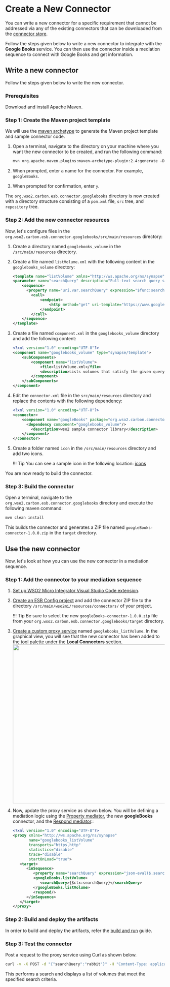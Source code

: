 # Create a New Connector

You can write a new connector for a specific requirement that cannot be addressed via any of the existing connectors that can be downloaded from the [connector store](https://store.wso2.com/store/pages/top-assets).

Follow the steps given below to write a new connector to integrate with the **Google Books** service. You can then use the connector inside a mediation sequence to connect with Google Books and get information.

## Write a new connector

Follow the steps given below to write the new connector.

### Prerequisites

Download and install Apache Maven.

### Step 1: Create the Maven project template

We will use the [maven archetype](https://github.com/wso2-extensions/archetypes/tree/master/esb-connector-archetype) to generate the Maven project template and sample connector code. 

1.  Open a terminal, navigate to the directory on your machine where you want the new connector to be created, and run the following command:

    ```xml
    mvn org.apache.maven.plugins:maven-archetype-plugin:2.4:generate -DarchetypeGroupId=org.wso2.carbon.extension.archetype -DarchetypeArtifactId=org.wso2.carbon.extension.esb.connector-archetype -DarchetypeVersion=2.0.4 -DgroupId=org.wso2.carbon.esb.connector -DartifactId=org.wso2.carbon.esb.connector.googlebooks -Dversion=1.0.0 -DarchetypeRepository=http://maven.wso2.org/nexus/content/repositories/wso2-public/
    ```
2.  When prompted, enter a name for the connector. For example, `googleBooks`.  
3.  When prompted for confirmation, enter `y`. 
    
The `org.wso2.carbon.esb.connector.googlebooks` directory is now created with a directory structure consisting of a `pom.xml` file, `src` tree, and `repository` tree.

### Step 2: Add the new connector resources

Now, let's configure files in the `org.wso2.carbon.esb.connector.googlebooks/src/main/resources` directory:

1.  Create a directory named `googlebooks_volume` in the `/src/main/resources` directory.
2.  Create a file named `listVolume.xml` with the following content in the `googlebooks_volume` directory:
    ```xml
    <template name="listVolume" xmlns="http://ws.apache.org/ns/synapse">
    <parameter name="searchQuery" description="Full-text search query string." />
        <sequence>
          <property name="uri.var.searchQuery" expression="$func:searchQuery" />
            <call>
                <endpoint>
                    <http method="get" uri-template="https://www.googleapis.com/books/v1/volumes?q={uri.var.searchQuery}" />
                </endpoint>
            </call>
        </sequence>
    </template>
    ```

3.  Create a file named `component.xml` in the `googlebooks_volume` directory and add the following content:
    ```xml
    <?xml version="1.0" encoding="UTF-8"?>
    <component name="googlebooks_volume" type="synapse/template">
        <subComponents>
            <component name="listVolume">
                <file>listVolume.xml</file>
                <description>Lists volumes that satisfy the given query.</description>
            </component>
        </subComponents>
    </component>
    ```

4.  Edit the `connector.xml` file in the `src/main/resources` directory and replace the contents with the following dependency:
    ```xml
    <?xml version="1.0" encoding="UTF-8"?>
    <connector>
        <component name="googleBooks" package="org.wso2.carbon.connector" >
          <dependency component="googlebooks_volume"/>
            <description>wso2 sample connector library</description>
        </component>
    </connector>
    ```

5. Create a folder named `icon` in the `/src/main/resources` directory and add two icons.

    !!! Tip
        You can see a sample icon in the following location: [icons](https://github.com/wso2-extensions/mi-connector-http/blob/main/src/main/resources/icon/icon-small.png)

You are now ready to build the connector.

### Step 3: Build the connector

Open a terminal, navigate to the `org.wso2.carbon.esb.connector.googlebooks` directory and execute the following maven command:

```bash
mvn clean install
```

This builds the connector and generates a ZIP file named `googleBooks-connector-1.0.0.zip` in the `target` directory.

## Use the new connector

Now, let's look at how you can use the new connector in a mediation sequence.

### Step 1: Add the connector to your mediation sequence

1. [Set up WSO2 Micro Integrator Visual Studio Code extension]({{base_path}}/develop/installing-wso2-integration-studio).
2. [Create an ESB Config project]({{base_path}}/develop/create-integration-project) and add the connector ZIP file to the directory `/src/main/wso2mi/resources/connectors/` of your project.

    !!! Tip
        Be sure to select the new `googleBooks-connector-1.0.0.zip` file from your `org.wso2.carbon.esb.connector.googlebooks/target` directory.

3. [Create a custom proxy service]({{base_path}}/develop/creating-artifacts/creating-a-proxy-service) named `googlebooks_listVolume`. In the graphical view, you will see that the new connector has been added to the tool palette under the **Local Connectors** section.  
    <img src="{{base_path}}/assets/img/integrate/create_artifacts/connector-view-pallet.png" width="500">

4. Now, update the proxy service as shown below. You will be defining a mediation logic using the [Property mediator]({{base_path}}/reference/mediators/property-mediator/), the new **googleBooks** connector, and the [Respond mediator]({{base_path}}/reference/mediators/respond-mediator/).:
    ```xml
    <?xml version="1.0" encoding="UTF-8"?>
    <proxy xmlns="http://ws.apache.org/ns/synapse"
           name="googlebooks_listVolume"
           transports="https,http"
           statistics="disable"
           trace="disable"
           startOnLoad="true">
       <target>
          <inSequence>
             <property name="searchQuery" expression="json-eval($.searchQuery)"/>
             <googleBooks.listVolume>
                <searchQuery>{$ctx:searchQuery}</searchQuery>
             </googleBooks.listVolume>
             <respond/>
          </inSequence>
       </target>
    </proxy>
    ```

### Step 2: Build and deploy the artifacts

In order to build and deploy the artifacts, refer the [build and run]({{base_path}}/develop/deploy-artifacts/#build-and-run) guide.

### Step 3: Test the connector

Post a request to the proxy service using Curl as shown below.

```bash
curl -v -X POST -d "{"searchQuery":"rabbit"}" -H "Content-Type: application/json"  http://localhost:8290/services/googlebooks_listVolume 
```

This performs a search and displays a list of volumes that meet the specified search criteria.  
